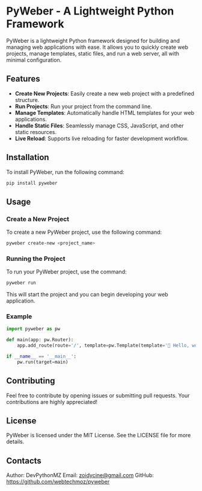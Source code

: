 # PyWeber - A Lightweight Python Framework

PyWeber is a lightweight Python framework designed for building and managing web applications with ease. It allows you to quickly create web projects, manage templates, static files, and run a web server, all with minimal configuration.

## Features

- **Create New Projects**: Easily create a new web project with a predefined structure.
- **Run Projects**: Run your project from the command line.
- **Manage Templates**: Automatically handle HTML templates for your web applications.
- **Handle Static Files**: Seamlessly manage CSS, JavaScript, and other static resources.
- **Live Reload**: Supports live reloading for faster development workflow.

## Installation

To install PyWeber, run the following command:
```bash
pip install pyweber
```

## Usage

### Create a New Project
To create a new PyWeber project, use the following command:
```bash
pyweber create-new <project_name>
```

### Running the Project
To run your PyWeber project, use the command:

```bash
pyweber run
```
This will start the project and you can begin developing your web application.

### Example
```python
import pyweber as pw

def main(app: pw.Router):
    app.add_route(route='/', template=pw.Template(template='🚀 Hello, world'))

if __name__ == '__main__':
    pw.run(target=main)
```

## Contributing
Feel free to contribute by opening issues or submitting pull requests. Your contributions are highly appreciated!

## License
PyWeber is licensed under the MIT License. See the LICENSE file for more details.

## Contacts
Author: DevPythonMZ
Email: zoidycine@gmail.com
GitHub: https://github.com/webtechmoz/pyweber